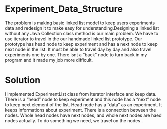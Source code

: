 # Experiment_Data_Structure
The problem is making basic linked list model to keep users experiments data and redesign it to make easy for understanding.Designing a linked list without any Java Collection class method is our main problem. We have to use iterator to travel in the our handmade linked list prototype. Our prototype has head node to keep experiment and has a next node to keep next node in the list. It must be able to travel day by day and also travel experiments one by one. There isnt a “back” node to turn back in my program and it made my job more difficult.

# Solution
I implemented ExperimentList class from Iterator interface and keep data. There is a “head” node to keep experiment and this node has a “next” node to keep next element of the list. Head node has a “data” as an experiment. It keeps informations about experiment. There is a connection between the nodes. Whole head nodes have next nodes, and whole next nodes are haed nodes actually. To do something we need, we travel on the nodes .
